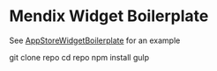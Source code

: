 # Mendix Widget Boilerplate

See [AppStoreWidgetBoilerplate](https://github.com/mendix/AppStoreWidgetBoilerplate/) for an example

git clone repo
cd repo
npm install 
gulp
